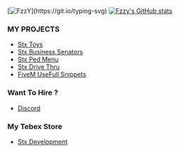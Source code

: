 [![FzzY](https://readme-typing-svg.herokuapp.com?font=Fira+Code&weight=900&pause=1000&color=F70000&random=false&width=435&lines=Hey%2C+I+am+FzzY;Welcome+to+my+github+!)](https://git.io/typing-svg)
[![Fzzy's GitHub stats](https://github-readme-stats.vercel.app/api?username=fzzyyt69)](https://github.com/anuraghazra/github-readme-stats)



### MY PROJECTS
* [Stx Toys](https://github.com/FzzyYT69/QB-TOYS-By-FzzY-2284)
* [Stx Business Senators](https://github.com/FzzyYT69/stx-business_senator)
* [Stx Ped Menu](https://github.com/FzzyYT69/stx-pedmenu)
* [Stx Drive Thru](https://github.com/FzzyYT69/stx-drivethru)
* [FiveM UseFull Snippets](https://github.com/FzzyYT69/QBCore-Esx--UseFull_Snippets)

### Want To Hire ?
* [Discord](https://discord.gg/68Uj9ZhubX)


### My Tebex Store
* [Stx Development](stxlabs.tebex.io)
